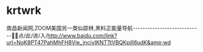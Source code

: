 # krtwrk
南昌新闻网,ZOOM美国另一类仙踪林,黑料正能量导航----------------------------👒👒点/此/进/入/http://www.baidu.com/link?url=NoK8PT47PahMhFH8Vie_jnciyIKNTTtVBQKpill6udK&amp;wd
